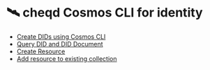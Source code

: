 # 🛰 cheqd Cosmos CLI for identity

* [Create DIDs using Cosmos CLI](cheqd-cosmos-cli.md)
* [Query DID and DID Document](query-did-and-did-document.md)
* [Create Resource](create-resource.md)
* [Add resource to existing collection](add-resource-to-existing-collection.md)
  